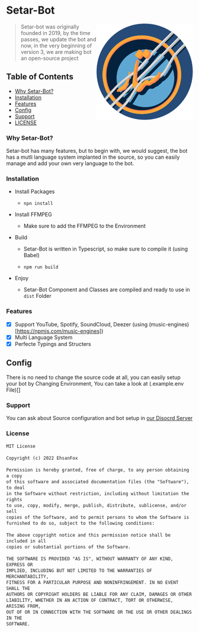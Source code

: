 # Setar-Bot

<a href="https://github.com/Setar-Bot/Setar-Bot/">
    <img src="https://github.com/Setar-Bot/Setar-Bot/raw/main/img/logo.png" width="260" align="right" alt="setar-bot-logo">
</a>

> Setar-bot was originally founded in 2019, by the time passes, we update the bot and now, in the very beginning of version 3, we are making bot an open-source project

## Table of Contents
- [Why Setar-Bot?](#why-setar-bot)
- [Installation](#installation)
- [Features](#features)
- [Config](#config)
- [Support](#support)
- [LICENSE](#license)

### Why Setar-Bot?
Setar-bot has many features, but to begin with, we would suggest, the bot has a mutli language system implanted in the source, so you can easily manage and add your own very language to the bot.

### Installation

- Install Packages

    - `npn install`

- Install FFMPEG

    - Make sure to add the FFMPEG to the Environment

- Build

    - Setar-Bot is written in Typescript, so make sure to compile it (using Babel)

    - `npm run build`

- Enjoy

    - Setar-Bot Component and Classes are compiled and ready to use in `dist` Folder

### Features
- [x] Support YouTube, Spotify, SoundCloud, Deezer (using (music-engines)[https://npmjs.com/music-engines])
- [x] Multi Language System
- [x] Perfecte Typings and Structers

## Config
There is no need to change the source code at all, you can easily setup your bot by Changing Environment, You can take a look at (.example.env File)[]

### Support
You can ask about Source configuration and bot setup in [our Disocrd Server](https://discord.gg/7jgfP6j4Tc)

### License
```
MIT License

Copyright (c) 2022 EhsanFox

Permission is hereby granted, free of charge, to any person obtaining a copy
of this software and associated documentation files (the "Software"), to deal
in the Software without restriction, including without limitation the rights
to use, copy, modify, merge, publish, distribute, sublicense, and/or sell
copies of the Software, and to permit persons to whom the Software is
furnished to do so, subject to the following conditions:

The above copyright notice and this permission notice shall be included in all
copies or substantial portions of the Software.

THE SOFTWARE IS PROVIDED "AS IS", WITHOUT WARRANTY OF ANY KIND, EXPRESS OR
IMPLIED, INCLUDING BUT NOT LIMITED TO THE WARRANTIES OF MERCHANTABILITY,
FITNESS FOR A PARTICULAR PURPOSE AND NONINFRINGEMENT. IN NO EVENT SHALL THE
AUTHORS OR COPYRIGHT HOLDERS BE LIABLE FOR ANY CLAIM, DAMAGES OR OTHER
LIABILITY, WHETHER IN AN ACTION OF CONTRACT, TORT OR OTHERWISE, ARISING FROM,
OUT OF OR IN CONNECTION WITH THE SOFTWARE OR THE USE OR OTHER DEALINGS IN THE
SOFTWARE.

```